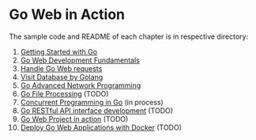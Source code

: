 # Go Web in Action

The sample code and README of each chapter is in respective directory:

1. [Getting Started with Go](https://github.com/HoffmanZheng/Golang-Demo/tree/master/Go_Web_in_Action/chapter_1_elemantary)
2. [Go Web Development Fundamentals](https://github.com/HoffmanZheng/Golang-Demo/tree/master/Go_Web_in_Action/chapter_2_web_basic)
3. [Handle Go Web requests](https://github.com/HoffmanZheng/Golang-Demo/tree/master/Go_Web_in_Action/chapter_3_handle_request)
4. [Visit Database by Golang](https://github.com/HoffmanZheng/Golang-Demo/tree/master/Go_Web_in_Action/chapter_4_visit_database)
5. [Go Advanced Network Programming](https://github.com/HoffmanZheng/Golang-Demo/tree/master/Go_Web_in_Action/chapter_5_socket_rpc)
6. [Go File Processing](https://github.com/HoffmanZheng/Golang-Demo/tree/master/Go_Web_in_Action/chapter_6_file_process) (TODO)
7. [Concurrent Programming in Go](https://github.com/HoffmanZheng/Golang-Demo/tree/master/Go_Web_in_Action/chapter_7_go_concurrency) (in process)
8. [Go RESTful API interface development](https://github.com/HoffmanZheng/Golang-Demo/tree/master/Go_Web_in_Action/chapter_8_go_RESTful) (TODO)
9. [Go Web Project in action](https://github.com/HoffmanZheng/Golang-Demo/tree/master/Go_Web_in_Action/chapter_9_web_application) (TODO)
10. [Deploy Go Web Applications with Docker](https://github.com/HoffmanZheng/Golang-Demo/tree/master/Go_Web_in_Action/chapter_10_docker_deploy) (TODO)



